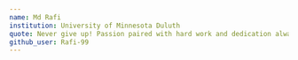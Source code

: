 ```yaml
---
name: Md Rafi
institution: University of Minnesota Duluth
quote: Never give up! Passion paired with hard work and dedication always pays off.
github_user: Rafi-99
---
```

